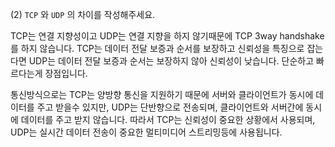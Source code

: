 (2) `TCP` 와 `UDP` 의 차이를 작성해주세요.

TCP는 연결 지향성이고 UDP는 연결 지향을 하지 않기때문에 TCP 3way handshake를 하지 않습니다.
TCP는 데이터 전달 보증과 순서를 보장하고 신뢰성을 특징으로 잡는다면
UDP는 데이터 전달 보증과 순서는 보장하지 않아 신뢰성이 낮습니다. 단순하고 빠르다는게 장점입니다.

통신방식으로는 TCP는 양방향 통신을 지원하기 때문에 서버와 클라이언트가 동시에 데이터를 주고 받을수 있지만,
UDP는 단반향으로 전송되며, 클라이언트와 서버간에 동시에 데이터를 주고 받지 않습니다.
따라서 TCP는 신뢰성이 중요한 상황에서 사용되며, UDP는 실시간 데이터 전송이 중요한 멀티미디어 스트리밍등에 사용됩니다.